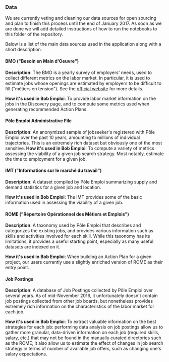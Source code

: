 ### Data

We are currently veting and cleaning our data sources for open sourcing and plan to finish this process until the end of January 2017. As soon as we are done we will add detailed instructions of how to run the notebooks to this folder of the repository.

Below is a list of the main data sources used in the application along with a short description.

#### BMO ("Besoin en Main d'Oeuvre")
**Description**: The BMO is a yearly survey of employers' needs, used to collect different metrics on the labor market. In particular, it is used to estimate jobs whose openings are estimated by employers to be difficult to fill ("métiers en tension"). See the [official website](http://bmo.pole-emploi.org/) for more details.

**How it's used in Bob Emploi**: To provide labor market information on the jobs in the Discovery page, and to compute some metrics used when generating recommended Action Plans.

#### Pôle Emploi Administrative File
**Description**: An anonymized sample of jobseeker's registered with Pôle Emploi over the past 10 years, amounting to millions of individual trajectories. This is an extremely rich dataset but obviously one of the most sensitive.
**How it's used in Bob Emploi**: To compute a variety of metrics assessing the viability of a given job search strategy. Most notably, estimate the time to employment for a given job.


#### IMT ("Informations sur le marché du travail")
**Description**: A dataset compiled by Pôle Emploi summarizing supply and demand statistics for a given job and location.

**How it's used in Bob Emploi**: The IMT provides some of the basic information used in assessing the viability of a given job.

#### ROME  ("Répertoire Opérationnel des Métiers et Emplois")
**Description**: A taxonomy used by Pôle Emploi that describes and categorizes the existing jobs, and provides various information such as skills and activities involved for each skill. While this taxonomy has its limitations, it provides a useful starting point, especially as many useful datasets are indexed on it.

**How it's used in Bob Emploi**: When building an Action Plan for a given project, our users currently use a slightly enriched version of ROME as their entry point.

#### Job Postings
**Description**: A database of Job Postings collected by Pôle Emploi over several years. As of mid-November 2016, it unfortunately doesn't contain job postings collected from other job boards, but nonetheless provides extremely rich information on the characteristics of the labor market for each job.

**How it's used in Bob Emploi**: To extract valuable information on the best strategies for each job: performing data analysis on job postings allow us to gather more granular, data-driven information on each job (required skills, salary, etc.) that may not be found in the manually curated directories such as the ROME; it also allow us to estimate the effect of changes in job search strategy in terms of number of available job offers, such as changing one's salary expectations.
